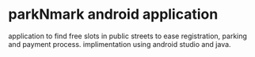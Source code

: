 # parkNmark android application

application to find free slots in public streets to ease registration, parking and payment process.
implimentation using android studio and java.
